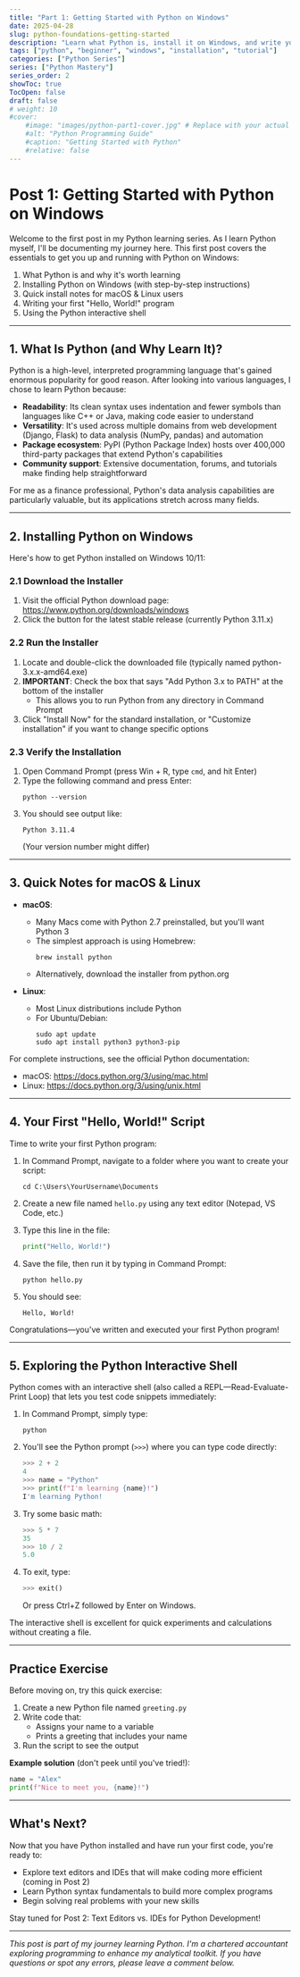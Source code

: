 ```yaml
---
title: "Part 1: Getting Started with Python on Windows"
date: 2025-04-28
slug: python-foundations-getting-started
description: "Learn what Python is, install it on Windows, and write your first Python program in this introductory guide to the Python programming language."
tags: ["python", "beginner", "windows", "installation", "tutorial"]
categories: ["Python Series"]
series: ["Python Mastery"]
series_order: 2
showToc: true
TocOpen: false
draft: false
# weight: 10
#cover:
    #image: "images/python-part1-cover.jpg" # Replace with your actual image path
    #alt: "Python Programming Guide"
    #caption: "Getting Started with Python"
    #relative: false
---
```


# Post 1: Getting Started with Python on Windows

Welcome to the first post in my Python learning series. As I learn Python myself, I'll be documenting my journey here. This first post covers the essentials to get you up and running with Python on Windows:

1. What Python is and why it's worth learning
2. Installing Python on Windows (with step-by-step instructions)
3. Quick install notes for macOS & Linux users
4. Writing your first "Hello, World!" program
5. Using the Python interactive shell

---

## 1. What Is Python (and Why Learn It)?

Python is a high-level, interpreted programming language that's gained enormous popularity for good reason. After looking into various languages, I chose to learn Python because:

- **Readability**: Its clean syntax uses indentation and fewer symbols than languages like C++ or Java, making code easier to understand
- **Versatility**: It's used across multiple domains from web development (Django, Flask) to data analysis (NumPy, pandas) and automation
- **Package ecosystem**: PyPI (Python Package Index) hosts over 400,000 third-party packages that extend Python's capabilities
- **Community support**: Extensive documentation, forums, and tutorials make finding help straightforward

For me as a finance professional, Python's data analysis capabilities are particularly valuable, but its applications stretch across many fields.

---

## 2. Installing Python on Windows

Here's how to get Python installed on Windows 10/11:

### 2.1 Download the Installer
1. Visit the official Python download page: https://www.python.org/downloads/windows
2. Click the button for the latest stable release (currently Python 3.11.x)

### 2.2 Run the Installer
1. Locate and double-click the downloaded file (typically named python-3.x.x-amd64.exe)
2. **IMPORTANT**: Check the box that says "Add Python 3.x to PATH" at the bottom of the installer
   - This allows you to run Python from any directory in Command Prompt
3. Click "Install Now" for the standard installation, or "Customize installation" if you want to change specific options

### 2.3 Verify the Installation
1. Open Command Prompt (press Win + R, type `cmd`, and hit Enter)
2. Type the following command and press Enter:
   ```
   python --version
   ```
3. You should see output like:
   ```
   Python 3.11.4
   ```
   (Your version number might differ)

---

## 3. Quick Notes for macOS & Linux

- **macOS**:
  - Many Macs come with Python 2.7 preinstalled, but you'll want Python 3
  - The simplest approach is using Homebrew:
    ```
    brew install python
    ```
  - Alternatively, download the installer from python.org

- **Linux**:
  - Most Linux distributions include Python
  - For Ubuntu/Debian:
    ```
    sudo apt update
    sudo apt install python3 python3-pip
    ```

For complete instructions, see the official Python documentation:
- macOS: https://docs.python.org/3/using/mac.html
- Linux: https://docs.python.org/3/using/unix.html

---

## 4. Your First "Hello, World!" Script

Time to write your first Python program:

1. In Command Prompt, navigate to a folder where you want to create your script:
   ```
   cd C:\Users\YourUsername\Documents
   ```

2. Create a new file named `hello.py` using any text editor (Notepad, VS Code, etc.)

3. Type this line in the file:
   ```python
   print("Hello, World!")
   ```

4. Save the file, then run it by typing in Command Prompt:
   ```
   python hello.py
   ```

5. You should see:
   ```
   Hello, World!
   ```

Congratulations—you've written and executed your first Python program!

---

## 5. Exploring the Python Interactive Shell

Python comes with an interactive shell (also called a REPL—Read-Evaluate-Print Loop) that lets you test code snippets immediately:

1. In Command Prompt, simply type:
   ```
   python
   ```

2. You'll see the Python prompt (`>>>`) where you can type code directly:
   ```python
   >>> 2 + 2
   4
   >>> name = "Python"
   >>> print(f"I'm learning {name}!")
   I'm learning Python!
   ```

3. Try some basic math:
   ```python
   >>> 5 * 7
   35
   >>> 10 / 2
   5.0
   ```

4. To exit, type:
   ```python
   >>> exit()
   ```
   Or press Ctrl+Z followed by Enter on Windows.

The interactive shell is excellent for quick experiments and calculations without creating a file.

---

## Practice Exercise

Before moving on, try this quick exercise:

1. Create a new Python file named `greeting.py`
2. Write code that:
   - Assigns your name to a variable
   - Prints a greeting that includes your name
3. Run the script to see the output

**Example solution** (don't peek until you've tried!):
```python
name = "Alex"
print(f"Nice to meet you, {name}!")
```

---

## What's Next?

Now that you have Python installed and have run your first code, you're ready to:
- Explore text editors and IDEs that will make coding more efficient (coming in Post 2)
- Learn Python syntax fundamentals to build more complex programs
- Begin solving real problems with your new skills

Stay tuned for Post 2: Text Editors vs. IDEs for Python Development!

---

*This post is part of my journey learning Python. I'm a chartered accountant exploring programming to enhance my analytical toolkit. If you have questions or spot any errors, please leave a comment below.*